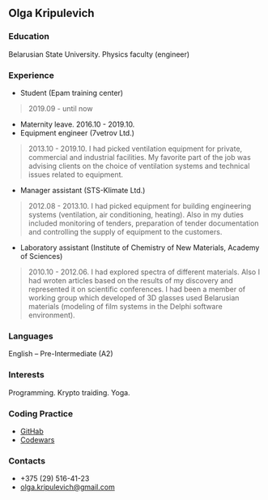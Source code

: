 ## Olga Kripulevich

### Education
Belarusian State University. Physics faculty (engineer)

### Experience
- Student (Epam training center)
> 2019.09 - until now
- Maternity leave. 2016.10 - 2019.10.
- Equipment engineer (7vetrov Ltd.)
> 2013.10 - 2019.10. I had picked ventilation equipment for private, commercial and industrial facilities. My favorite part of the job was advising clients on the choice of ventilation systems and technical issues related to equipment.
- Manager assistant (STS-Klimate Ltd.)
> 2012.08 - 2013.10. I had picked equipment for building engineering systems (ventilation, air conditioning, heating). Also in my duties included monitoring of tenders, preparation of tender documentation and controlling the supply of equipment to the customers.
- Laboratory assistant (Institute of Chemistry of New Materials, Academy of Sciences)
> 2010.10 - 2012.06. I had explored spectra of different materials. Also I had wroten articles based on the results of my discovery and represented it on scientific conferences. I had been a member of working group which developed of 3D glasses used Belarusian materials (modeling of film systems in the Delphi software environment).

### Languages
English – Pre-Intermediate (A2)

### Interests
Programming. Krypto traiding. Yoga.

### Coding Practice

- [GitHab](https://github.com/OlgaSheva)
- [Codewars](https://www.codewars.com/users/OlgaSheva)

### Contacts
- +375 (29) 516-41-23 <i class="fab fa-telegram"></i>
- olga.kripulevich@gmail.com
